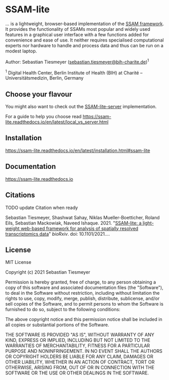 # SSAM-lite

... is a lightweight, browser-based implementation of the [SSAM framework](https://www.nature.com/articles/s41467-021-23807-4).
It provides the functionality of SSAMs most popular and widely used features in a graphical user interface
with a few functions added for convenience and ease of use. It neither requires specialised computational experts 
nor hardware to handle and process data and thus can be run on a modest laptop.


Author: Sebastian Tiesmeyer (sebastian.tiesmeyer@bih-charite.de)<sup>1</sup>

<sup>1</sup> Digital Health Center, Berlin Institute of Health (BIH) at Charité – Universitätsmedizin, Berlin, Germany

## Choose your flavour

You might also want to check out the [SSAM-lite-server](https://github.com/HiDiHlabs/ssam-lite-server) implementation.

For a guide to help you choose read https://ssam-lite.readthedocs.io/en/latest/local_vs_server.html

## Installation

https://ssam-lite.readthedocs.io/en/latest/installation.html#ssam-lite


## Documentation

https://ssam-lite.readthedocs.io


## Citations

TODO update Citation when ready

Sebastian Tiesmeyer, Shashwat Sahay, Niklas Mueller-Boetticher, Roland Eils, Sebastian Mackowiak, Naveed Ishaque.
2021.
"[SSAM-lite: a light-weight web-based framework for analysis of spatially resolved transcriptomics data](https://biorxiv.org)"
*bioRxiv*. doi: 10.1101/2021....


## License

MIT License

Copyright (c) 2021 Sebastian Tiesmeyer

Permission is hereby granted, free of charge, to any person obtaining a copy
of this software and associated documentation files (the "Software"), to deal
in the Software without restriction, including without limitation the rights
to use, copy, modify, merge, publish, distribute, sublicense, and/or sell
copies of the Software, and to permit persons to whom the Software is
furnished to do so, subject to the following conditions:

The above copyright notice and this permission notice shall be included in all
copies or substantial portions of the Software.

THE SOFTWARE IS PROVIDED "AS IS", WITHOUT WARRANTY OF ANY KIND, EXPRESS OR
IMPLIED, INCLUDING BUT NOT LIMITED TO THE WARRANTIES OF MERCHANTABILITY,
FITNESS FOR A PARTICULAR PURPOSE AND NONINFRINGEMENT. IN NO EVENT SHALL THE
AUTHORS OR COPYRIGHT HOLDERS BE LIABLE FOR ANY CLAIM, DAMAGES OR OTHER
LIABILITY, WHETHER IN AN ACTION OF CONTRACT, TORT OR OTHERWISE, ARISING FROM,
OUT OF OR IN CONNECTION WITH THE SOFTWARE OR THE USE OR OTHER DEALINGS IN THE
SOFTWARE.